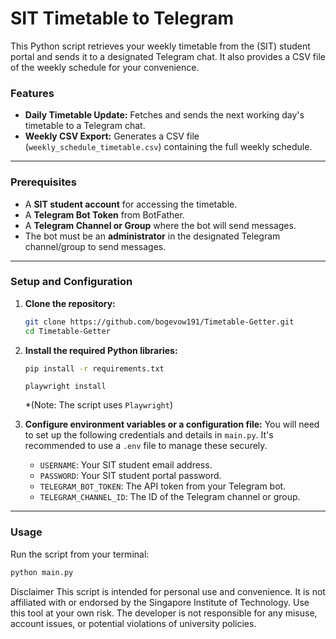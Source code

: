 # SIT Timetable to Telegram

This Python script retrieves your weekly timetable from the (SIT) student portal and sends it to a designated Telegram chat. It also provides a CSV file of the weekly schedule for your convenience.

### Features
* **Daily Timetable Update:** Fetches and sends the next working day's timetable to a Telegram chat.
* **Weekly CSV Export:** Generates a CSV file (`weekly_schedule_timetable.csv`) containing the full weekly schedule.

---

### Prerequisites
* A **SIT student account** for accessing the timetable.
* A **Telegram Bot Token** from BotFather.
* A **Telegram Channel or Group** where the bot will send messages.
* The bot must be an **administrator** in the designated Telegram channel/group to send messages.

---

### Setup and Configuration
1.  **Clone the repository:**
    ```bash
    git clone https://github.com/bogevow191/Timetable-Getter.git
    cd Timetable-Getter
    ```

2.  **Install the required Python libraries:**
    ```bash
    pip install -r requirements.txt
    ```
    ```
    playwright install
    ```
    *(Note: The script uses `Playwright`)

3.  **Configure environment variables or a configuration file:**
    You will need to set up the following credentials and details in `main.py`. It's recommended to use a `.env` file to manage these securely.
    * `USERNAME`: Your SIT student email address.
    * `PASSWORD`: Your SIT student portal password.
    * `TELEGRAM_BOT_TOKEN`: The API token from your Telegram bot.
    * `TELEGRAM_CHANNEL_ID`: The ID of the Telegram channel or group.

---

### Usage
Run the script from your terminal:
```bash
python main.py
```

Disclaimer
This script is intended for personal use and convenience. It is not affiliated with or endorsed by the Singapore Institute of Technology. Use this tool at your own risk. The developer is not responsible for any misuse, account issues, or potential violations of university policies.
